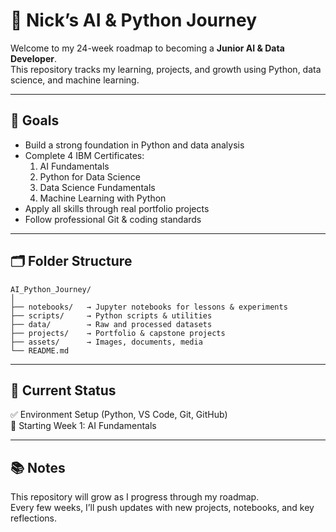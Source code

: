 # 🧠 Nick’s AI & Python Journey

Welcome to my 24-week roadmap to becoming a **Junior AI & Data Developer**.  
This repository tracks my learning, projects, and growth using Python, data science, and machine learning.

---

## 🎯 Goals
- Build a strong foundation in Python and data analysis  
- Complete 4 IBM Certificates:  
  1. AI Fundamentals  
  2. Python for Data Science  
  3. Data Science Fundamentals  
  4. Machine Learning with Python  
- Apply all skills through real portfolio projects  
- Follow professional Git & coding standards  

---

## 🗂 Folder Structure

```text
AI_Python_Journey/
│
├── notebooks/   → Jupyter notebooks for lessons & experiments
├── scripts/     → Python scripts & utilities
├── data/        → Raw and processed datasets
├── projects/    → Portfolio & capstone projects
├── assets/      → Images, documents, media
└── README.md
```

---

## 🧩 Current Status
✅ Environment Setup (Python, VS Code, Git, GitHub)  
🏁 Starting Week 1: AI Fundamentals  

---

## 📚 Notes
This repository will grow as I progress through my roadmap.  
Every few weeks, I’ll push updates with new projects, notebooks, and key reflections.
